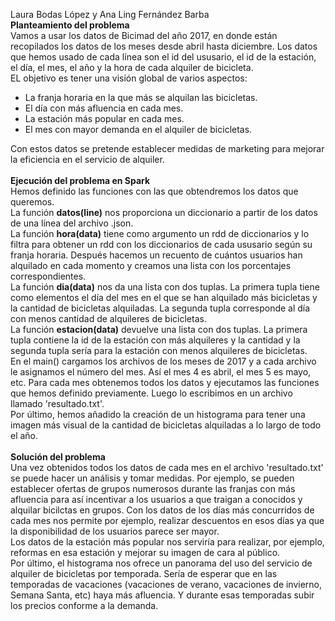 Laura Bodas López y Ana Ling Fernández Barba  <br />
**Planteamiento del problema**  <br />
Vamos a usar los datos de Bicimad del año 2017, en donde están recopilados los datos de los meses desde abril hasta diciembre. Los datos que hemos usado de cada línea son el id del ususario, el id de la estación, el día, el mes, el año y la hora de cada alquiler de bicicleta.  <br />
EL objetivo es tener una visión global de varios aspectos:  <br />
- La franja horaria en la que más se alquilan las bicicletas.  <br />
- El día con más afluencia en cada mes.  <br />
- La estación más popular en cada mes. <br />
- El mes con mayor demanda en el alquiler de bicicletas. <br />

Con estos datos se pretende establecer medidas de marketing para mejorar la eficiencia en el servicio de alquiler. <br /> <br /> 
**Ejecución del problema en Spark** <br />
Hemos definido las funciones con las que obtendremos los datos que queremos. <br />
La función **datos(line)** nos proporciona un diccionario a partir de los datos de una línea del archivo .json. <br />
La función **hora(data)** tiene como argumento un rdd de diccionarios y lo filtra para obtener un rdd con los diccionarios de cada ususario según su franja horaria. Después hacemos un recuento de cuántos usuarios han alquilado en cada momento y creamos una lista con los porcentajes correspondientes. <br />
La función **dia(data)** nos da una lista con dos tuplas. La primera tupla tiene como elementos el día del mes en el que se han alquilado más bicicletas y la cantidad de bicicletas alquiladas. La segunda tupla corresponde al día con menos cantidad de alquileres de bicicletas. <br />
La función **estacion(data)** devuelve una lista con dos tuplas. La primera tupla contiene la id de la estación con más alquileres y la cantidad y la segunda tupla sería para la estación con menos alquileres de bicicletas. <br />
En el main() cargamos los archivos de los meses de 2017 y a cada archivo le asignamos el número del mes. Así el mes 4 es abril, el mes 5 es mayo, etc. Para cada mes obtenemos todos los datos y ejecutamos las funciones que hemos definido previamente. Luego lo escribimos en un archivo llamado 'resultado.txt'. <br /> 
Por último, hemos añadido la creación de un histograma para tener una imagen más visual de la cantidad de bicicletas alquiladas a lo largo de todo el año. <br /> <br /> 
**Solución del problema** <br /> 
Una vez obtenidos todos los datos de cada mes en el archivo 'resultado.txt' se puede hacer un análisis y tomar medidas. Por ejemplo, se pueden establecer ofertas de grupos numerosos durante las franjas con más afluencia para así incentivar a los usuarios a que traigan a conocidos y alquilar bicilctas en grupos. Con los datos de los días más concurridos de cada mes nos permite por ejemplo, realizar descuentos en esos días ya que la disponibilidad de los usuarios parece ser mayor. <br /> 
Los datos de la estación más popular nos serviría para realizar, por ejemplo, reformas en esa estación y mejorar su imagen de cara al público. <br /> 
Por último, el histograma nos ofrece un panorama del uso del servicio de alquiler de bicicletas por temporada. Sería de esperar que en las temporadas de vacaciones (vacaciones de verano, vacaciones de invierno, Semana Santa, etc) haya más afluencia. Y durante esas temporadas subir los precios conforme a la demanda.

